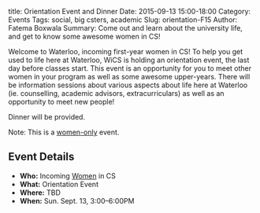 title: Orientation Event and Dinner Date: 2015-09-13 15:00-18:00 Category: Events Tags: social, big csters, academic Slug: orientation-F15 Author: Fatema Boxwala Summary: Come out and learn about the university life, and get to know some awesome women in CS!

Welcome to Waterloo, incoming first-year women in CS! To help you get used to life here
at Waterloo, WiCS is holding an orientation event, the last day before classes 
start. This event is an opportunity for you to meet other women in your program
as well as some awesome upper-years. There will be information sessions about
various aspects about life here at Waterloo (ie. counselling, academic advisors,
extracurriculars) as well as an opportunity to meet new people!

Dinner will be provided.

Note: This is a [women-only](http://wics.uwaterloo.ca/faq/) event.

## Event Details ##

+ **Who:** Incoming [Women](http://wics.uwaterloo.ca/faq/) in CS
+ **What:** Orientation Event
+ **Where:** TBD
+ **When:** Sun. Sept. 13, 3:00&ndash;6:00PM


